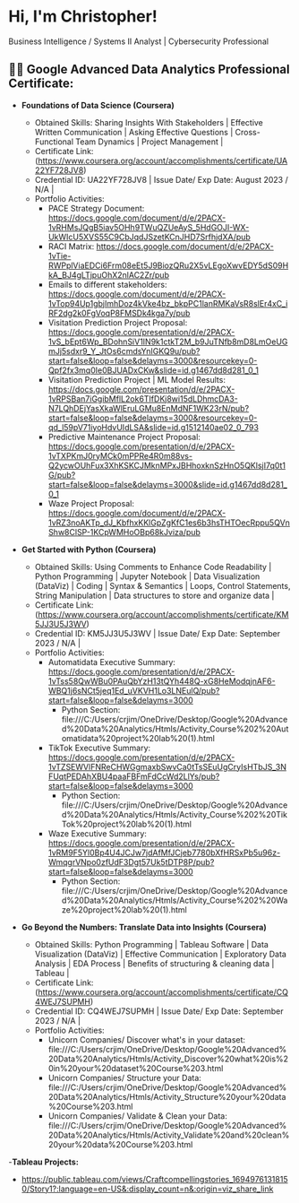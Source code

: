 <h1>Hi, I'm Christopher! </h1>
Business Intelligence / Systems II Analyst</a> | Cybersecurity Professional
<h2>👨‍💻 Google Advanced Data Analytics Professional Certificate:</h2> 

- <b>Foundations of Data Science (Coursera)</b>
  - Obtained Skills: Sharing Insights With Stakeholders | Effective Written Communication | Asking Effective Questions | Cross-Functional Team Dynamics | Project Management |
  - Certificate Link: (https://www.coursera.org/account/accomplishments/certificate/UA22YF728JV8)
  - Credential ID:  UA22YF728JV8 | Issue Date/ Exp Date: August 2023 / N/A |
  - Portfolio Activities:
      - PACE Strategy Document: https://docs.google.com/document/d/e/2PACX-1vRHMsJQgB5iav5OHh9TWuQZUeAyS_5HdGOJI-WX-UkWIcU5XVS55C9CbJqdJSzetKCnJHD7SrfhjdXA/pub
      - RACI Matrix: https://docs.google.com/document/d/e/2PACX-1vTie-RWPplViaEDCi6Frm08eEt5J9BiozQRu2X5vLEgoXwvEDY5dS09HkA_BJ4gLTjpuOhX2nlAC2Zr/pub
      - Emails to different stakeholders: https://docs.google.com/document/d/e/2PACX-1vTop94Up1gbjImhDoz4kVke4bz_bkpPC1lanRMKaVsR8slEr4xC_iRF2dg2k0FgVoqP8FMSDk4kga7y/pub
      - Visitation Prediction Project Proposal: https://docs.google.com/presentation/d/e/2PACX-1vS_bEpt6Wp_BDohnSiV1IN9k1ctkT2M_b9JuTNfb8mD8LmOeUGmJj5sdxr9_Y_JtOs6cmdsYnIGKQ9u/pub?start=false&loop=false&delayms=3000&resourcekey=0-Qpf2fx3mq0Ie0BJUADxCKw&slide=id.g1467dd8d281_0_1
      - Visitation Prediction Project | ML Model Results: https://docs.google.com/presentation/d/e/2PACX-1vRPSBan7iGgibMflL2ok6TIfDKj8wi15dLDhmcDA3-N7LQhDEjYasXkaWlEruLGMu8EnMdNF1WK23rN/pub?start=false&loop=false&delayms=3000&resourcekey=0-qd_l59pV71iyoHdvUIdLSA&slide=id.g1512140ae02_0_793
      - Predictive Maintenance Project Proposal: https://docs.google.com/presentation/d/e/2PACX-1vTXPKmJ0ryMCk0mPPRe4R0m88vs-Q2ycwOUhFux3XhKSKCJMknMPxJBHhoxknSzHnO5QKlsjI7q0t1G/pub?start=false&loop=false&delayms=3000&slide=id.g1467dd8d281_0_1
      - Waze Project Proposal: https://docs.google.com/document/d/e/2PACX-1vRZ3noAKTp_dJ_KbfhxKKlGpZgKfC1es6b3hsTHTOecRppu5QVnShw8ClSP-1KCpWMHoOBp68kJviza/pub
   
- <b>Get Started with Python (Coursera)</b>
  - Obtained Skills: Using Comments to Enhance Code Readability | Python Programming | Jupyter Notebook | Data Visualization (DataViz) | Coding | Syntax & Semantics | Loops, Control Statements, String Manipulation | Data structures to store and organize data |
  - Certificate Link: (https://www.coursera.org/account/accomplishments/certificate/KM5JJ3U5J3WV)
  - Credential ID:  KM5JJ3U5J3WV | Issue Date/ Exp Date: September 2023 / N/A |
  - Portfolio Activities:
    - Automatidata Executive Summary: https://docs.google.com/presentation/d/e/2PACX-1vTss58QwWBu0PAuQbYzH13tQYh448Q-xG8HeModqjnAF6-WBQ1j6sNCt5jeq1Ed_uVKVH1Lo3LNEulQ/pub?start=false&loop=false&delayms=3000
      - Python Section: file:///C:/Users/crjim/OneDrive/Desktop/Google%20Advanced%20Data%20Analytics/Htmls/Activity_Course%202%20Automatidata%20project%20lab%20(1).html
    - TikTok Executive Summary: https://docs.google.com/presentation/d/e/2PACX-1vTZSEWVlFNReCHWGgmaxbSwvCa0tTsSEuUgCryIsHTbJS_3NFUqtPEDAhXBU4paaFBFmFdCcWd2LlYs/pub?start=false&loop=false&delayms=3000
      - Python Section: file:///C:/Users/crjim/OneDrive/Desktop/Google%20Advanced%20Data%20Analytics/Htmls/Activity_Course%202%20TikTok%20project%20lab%20(1).html
    - Waze Executive Summary: https://docs.google.com/presentation/d/e/2PACX-1vRM9F5Yl0Bp4U4JCJw7jdAfMfJCjeb7780bXfHRSxPb5u96z-WmqgrVNpo0zfUdF3Dgt57Uk5tDTP8P/pub?start=false&loop=false&delayms=3000
      - Python Section: file:///C:/Users/crjim/OneDrive/Desktop/Google%20Advanced%20Data%20Analytics/Htmls/Activity_Course%202%20Waze%20project%20lab%20(1).html
     
- <b>Go Beyond the Numbers: Translate Data into Insights (Coursera)</b>
  - Obtained Skills: Python Programming | Tableau Software | Data Visualization (DataViz) | Effective Communication | Exploratory Data Analysis | EDA Process | Benefits of structuring & cleaning data | Tableau |
  - Certificate Link: (https://www.coursera.org/account/accomplishments/certificate/CQ4WEJ7SUPMH)
  - Credential ID:  CQ4WEJ7SUPMH | Issue Date/ Exp Date: September 2023 / N/A |
  - Portfolio Activities:
    - Unicorn Companies/ Discover what's in your dataset: file:///C:/Users/crjim/OneDrive/Desktop/Google%20Advanced%20Data%20Analytics/Htmls/Activity_Discover%20what%20is%20in%20your%20dataset%20Course%203.html
    - Unicorn Companies/ Structure your Data: file:///C:/Users/crjim/OneDrive/Desktop/Google%20Advanced%20Data%20Analytics/Htmls/Activity_Structure%20your%20data%20Course%203.html
    - Unicorn Companies/ Validate & Clean your Data: file:///C:/Users/crjim/OneDrive/Desktop/Google%20Advanced%20Data%20Analytics/Htmls/Activity_Validate%20and%20clean%20your%20data%20Course%203.html

-<b>Tableau Projects:</b>
 - https://public.tableau.com/views/Craftcompellingstories_16949761318150/Story1?:language=en-US&:display_count=n&:origin=viz_share_link
